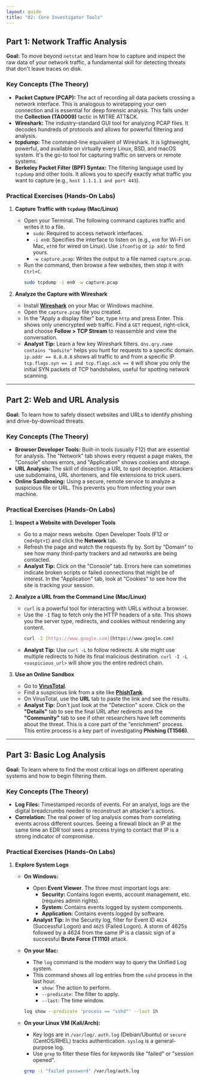 ```yaml
---
layout: guide
title: "02: Core Investigator Tools"
---
```


## Part 1: Network Traffic Analysis

**Goal:** To move beyond `netstat` and learn how to capture and inspect the raw data of your network traffic, a fundamental skill for detecting threats that don't leave traces on disk.

### Key Concepts (The Theory)

- **Packet Capture (PCAP):** The act of recording all data packets crossing a network interface. This is analogous to wiretapping your own connection and is essential for deep forensic analysis. This falls under the **Collection (TA0009)** tactic in MITRE ATT&CK.
- **Wireshark:** The industry-standard GUI tool for analyzing PCAP files. It decodes hundreds of protocols and allows for powerful filtering and analysis.
- **tcpdump:** The command-line equivalent of Wireshark. It is lightweight, powerful, and available on virtually every Linux, BSD, and macOS system. It's the go-to tool for capturing traffic on servers or remote systems.
- **Berkeley Packet Filter (BPF) Syntax:** The filtering language used by `tcpdump` and other tools. It allows you to specify exactly what traffic you want to capture (e.g., `host 1.1.1.1 and port 443`).

### Practical Exercises (Hands-On Labs)

1.  **Capture Traffic with `tcpdump` (Mac/Linux)**

    - Open your Terminal. The following command captures traffic and writes it to a file.
      - `sudo`: Required to access network interfaces.
      - `-i en0`: Specifies the interface to listen on (e.g., `en0` for Wi-Fi on Mac, `eth0` for wired on Linux). Use `ifconfig` or `ip addr` to find yours.
      - `-w capture.pcap`: Writes the output to a file named `capture.pcap`.
    - Run the command, then browse a few websites, then stop it with `Ctrl+C`.
      ```bash
      sudo tcpdump -i en0 -w capture.pcap
      ```

2.  **Analyze the Capture with Wireshark**
    - Install **[Wireshark](https://www.wireshark.org/download.html)** on your Mac or Windows machine.
    - Open the `capture.pcap` file you created.
    - In the "Apply a display filter" bar, type `http` and press Enter. This shows only unencrypted web traffic. Find a `GET` request, right-click, and choose **Follow > TCP Stream** to reassemble and view the conversation.
    - **Analyst Tip:** Learn a few key Wireshark filters. `dns.qry.name contains "badsite"` helps you hunt for requests to a specific domain. `ip.addr == 8.8.8.8` shows all traffic to and from a specific IP. `tcp.flags.syn == 1 and tcp.flags.ack == 0` will show you only the initial SYN packets of TCP handshakes, useful for spotting network scanning.

---

## Part 2: Web and URL Analysis

**Goal:** To learn how to safely dissect websites and URLs to identify phishing and drive-by-download threats.

### Key Concepts (The Theory)

- **Browser Developer Tools:** Built-in tools (usually F12) that are essential for analysis. The "Network" tab shows every request a page makes, the "Console" shows errors, and "Application" shows cookies and storage.
- **URL Analysis:** The skill of dissecting a URL to spot deception. Attackers use subdomains, URL shorteners, and file extensions to trick users.
- **Online Sandboxing:** Using a secure, remote service to analyze a suspicious file or URL. This prevents you from infecting your own machine.

### Practical Exercises (Hands-On Labs)

1.  **Inspect a Website with Developer Tools**

    - Go to a major news website. Open Developer Tools (F12 or `Cmd+Opt+I`) and click the **Network** tab.
    - Refresh the page and watch the requests fly by. Sort by "Domain" to see how many third-party trackers and ad networks are being contacted.
    - **Analyst Tip:** Click on the "Console" tab. Errors here can sometimes indicate broken scripts or failed connections that might be of interest. In the "Application" tab, look at "Cookies" to see how the site is tracking your session.

2.  **Analyze a URL from the Command Line (Mac/Linux)**

    - `curl` is a powerful tool for interacting with URLs without a browser.
    - Use the `-I` flag to fetch only the HTTP headers of a site. This shows you the server type, redirects, and cookies without rendering any content.
      ```bash
      curl -I [https://www.google.com](https://www.google.com)
      ```
    - **Analyst Tip:** Use `curl -L` to follow redirects. A site might use multiple redirects to hide its final malicious destination. `curl -I -L <suspicious_url>` will show you the entire redirect chain.

3.  **Use an Online Sandbox**
    - Go to **[VirusTotal](https://www.virustotal.com/)**.
    - Find a suspicious link from a site like **[PhishTank](https://phishtank.org/)**.
    - On VirusTotal, use the **URL** tab to paste the link and see the results.
    - **Analyst Tip:** Don't just look at the "Detection" score. Click on the **"Details"** tab to see the final URL after redirects and the **"Community"** tab to see if other researchers have left comments about the threat. This is a core part of the "enrichment" process. This entire process is a key part of investigating **Phishing (T1566)**.

---

## Part 3: Basic Log Analysis

**Goal:** To learn where to find the most critical logs on different operating systems and how to begin filtering them.

### Key Concepts (The Theory)

- **Log Files:** Timestamped records of events. For an analyst, logs are the digital breadcrumbs needed to reconstruct an attacker's actions.
- **Correlation:** The real power of log analysis comes from correlating events across different sources. Seeing a firewall block an IP at the same time an EDR tool sees a process trying to contact that IP is a strong indicator of compromise.

### Practical Exercises (Hands-On Labs)

1.  **Explore System Logs**

    - **On Windows:**

      - Open **Event Viewer**. The three most important logs are:
        - **Security:** Contains logon events, account management, etc. (requires admin rights).
        - **System:** Contains events logged by system components.
        - **Application:** Contains events logged by software.
      - **Analyst Tip:** In the Security log, filter for Event ID `4624` (Successful Logon) and `4625` (Failed Logon). A storm of 4625s followed by a 4624 from the same IP is a classic sign of a successful **Brute Force (T1110)** attack.

    - **On your Mac:**

      - The `log` command is the modern way to query the Unified Log system.
      - This command shows all log entries from the `sshd` process in the last hour.
        - `show`: The action to perform.
        - `--predicate`: The filter to apply.
        - `--last`: The time window.

      ```bash
      log show --predicate 'process == "sshd"' --last 1h
      ```

    - **On your Linux VM (Kali/Arch):**
      - Key logs are in `/var/log/`. `auth.log` (Debian/Ubuntu) or `secure` (CentOS/RHEL) tracks authentication. `syslog` is a general-purpose log.
      - Use `grep` to filter these files for keywords like "failed" or "session opened".
      ```bash
      grep -i "failed password" /var/log/auth.log

      ```
